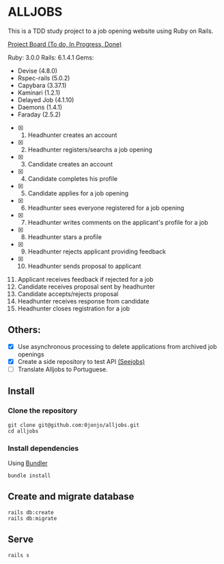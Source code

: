 # ALLJOBS

This is a TDD study project to a job opening website using Ruby on Rails.

[Project Board (To do, In Progress, Done)](https://github.com/0jonjo/alljobs/projects/1)

Ruby: 3.0.0
Rails: 6.1.4.1 
Gems:
- Devise (4.8.0)
- Rspec-rails (5.0.2)
- Capybara (3.37.1)
- Kaminari (1.2.1)  
- Delayed Job (4.1.10)
- Daemons (1.4.1)
- Faraday (2.5.2)

- [x] 1. Headhunter creates an account 
- [x] 2. Headhunter registers/searchs a job opening
- [x] 3. Candidate creates an account
- [x] 4. Candidate completes his profile
- [x] 5. Candidate applies for a job opening 
- [x] 6. Headhunter sees everyone registered for a job opening
- [x] 7. Headhunter writes comments on the applicant's profile for a job 
- [x] 8. Headhunter stars a profile
- [x] 9. Headhunter rejects applicant providing feedback
- [x] 10. Headhunter sends proposal to applicant
11. Applicant receives feedback if rejected for a job
12. Candidate receives proposal sent by headhunter
13. Candidate accepts/rejects proposal
14. Headhunter receives response from candidate
15. Headhunter closes registration for a job 

## Others:
- [x] Use asynchronous processing to delete applications from archived job openings 
- [x] Create a side repository to test API [(Seejobs)](https://github.com/0jonjo/seejobs/)
- [ ] Translate Alljobs to Portuguese. 

## Install

### Clone the repository

```shell
git clone git@github.com:0jonjo/alljobs.git
cd alljobs
```

### Install dependencies

Using [Bundler](https://github.com/bundler/bundler)

```shell
bundle install
```

## Create and migrate database

```shell
rails db:create 
rails db:migrate
```

## Serve

```shell
rails s
```
